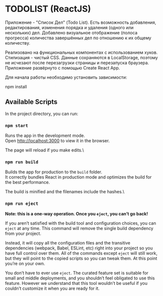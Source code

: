 # TODOLIST (ReactJS)

Приложение - "Список Дел" (Todo List).
Есть возможность добавления, редактирования, изменения порядка и удаления (одного или нескольких) дел.
Добавлено визуальное отображение (полоса прогресса) количества завершённых дел по отношению к их общему количеству.

Реализовано на функциональных компонентах с использованием хуков.
Стилизация - чистый CSS.
Данные сохраняются в LocalStorage, поэтому не исчезают после перезагрузки страницы и перезапуска браузера.
Приложение развёрнуто с помощью Create React App.

Для начала работы необходимо установить зависимости:

npm install

## Available Scripts

In the project directory, you can run:

### `npm start`

Runs the app in the development mode.\
Open [http://localhost:3000](http://localhost:3000) to view it in the browser.

The page will reload if you make edits.\


### `npm run build`

Builds the app for production to the `build` folder.\
It correctly bundles React in production mode and optimizes the build for the best performance.

The build is minified and the filenames include the hashes.\

### `npm run eject`

**Note: this is a one-way operation. Once you `eject`, you can’t go back!**

If you aren’t satisfied with the build tool and configuration choices, you can `eject` at any time. This command will remove the single build dependency from your project.

Instead, it will copy all the configuration files and the transitive dependencies (webpack, Babel, ESLint, etc) right into your project so you have full control over them. All of the commands except `eject` will still work, but they will point to the copied scripts so you can tweak them. At this point you’re on your own.

You don’t have to ever use `eject`. The curated feature set is suitable for small and middle deployments, and you shouldn’t feel obligated to use this feature. However we understand that this tool wouldn’t be useful if you couldn’t customize it when you are ready for it.
